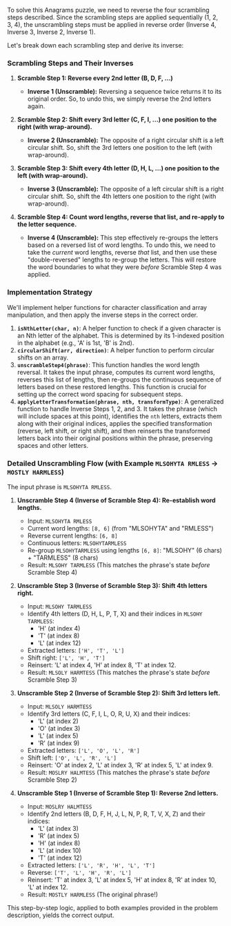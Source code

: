 To solve this Anagrams puzzle, we need to reverse the four scrambling steps described. Since the scrambling steps are applied sequentially (1, 2, 3, 4), the unscrambling steps must be applied in reverse order (Inverse 4, Inverse 3, Inverse 2, Inverse 1).

Let's break down each scrambling step and derive its inverse:

### Scrambling Steps and Their Inverses

1.  **Scramble Step 1: Reverse every 2nd letter (B, D, F, ...)**
    *   **Inverse 1 (Unscramble):** Reversing a sequence twice returns it to its original order. So, to undo this, we simply reverse the 2nd letters again.

2.  **Scramble Step 2: Shift every 3rd letter (C, F, I, ...) one position to the right (with wrap-around).**
    *   **Inverse 2 (Unscramble):** The opposite of a right circular shift is a left circular shift. So, shift the 3rd letters one position to the left (with wrap-around).

3.  **Scramble Step 3: Shift every 4th letter (D, H, L, ...) one position to the left (with wrap-around).**
    *   **Inverse 3 (Unscramble):** The opposite of a left circular shift is a right circular shift. So, shift the 4th letters one position to the right (with wrap-around).

4.  **Scramble Step 4: Count word lengths, reverse that list, and re-apply to the letter sequence.**
    *   **Inverse 4 (Unscramble):** This step effectively re-groups the letters based on a reversed list of word lengths. To undo this, we need to take the *current* word lengths, reverse *that* list, and then use these "double-reversed" lengths to re-group the letters. This will restore the word boundaries to what they were *before* Scramble Step 4 was applied.

### Implementation Strategy

We'll implement helper functions for character classification and array manipulation, and then apply the inverse steps in the correct order.

1.  **`isNthLetter(char, n)`**: A helper function to check if a given character is an Nth letter of the alphabet. This is determined by its 1-indexed position in the alphabet (e.g., 'A' is 1st, 'B' is 2nd).
2.  **`circularShift(arr, direction)`**: A helper function to perform circular shifts on an array.
3.  **`unscrambleStep4(phrase)`**: This function handles the word length reversal. It takes the input phrase, computes its current word lengths, reverses this list of lengths, then re-groups the continuous sequence of letters based on these restored lengths. This function is crucial for setting up the correct word spacing for subsequent steps.
4.  **`applyLetterTransformation(phrase, nth, transformType)`**: A generalized function to handle Inverse Steps 1, 2, and 3. It takes the phrase (which will include spaces at this point), identifies the `nth` letters, extracts them along with their original indices, applies the specified transformation (reverse, left shift, or right shift), and then reinserts the transformed letters back into their original positions within the phrase, preserving spaces and other letters.

### Detailed Unscrambling Flow (with Example `MLSOHYTA RMLESS` -> `MOSTLY HARMLESS`)

The input phrase is `MLSOHYTA RMLESS`.

1.  **Unscramble Step 4 (Inverse of Scramble Step 4): Re-establish word lengths.**
    *   Input: `MLSOHYTA RMLESS`
    *   Current word lengths: `[8, 6]` (from "MLSOHYTA" and "RMLESS")
    *   Reverse current lengths: `[6, 8]`
    *   Continuous letters: `MLSOHYTARMLESS`
    *   Re-group `MLSOHYTARMLESS` using lengths `[6, 8]`: "MLSOHY" (6 chars) + "TARMLESS" (8 chars)
    *   Result: `MLSOHY TARMLESS` (This matches the phrase's state *before* Scramble Step 4)

2.  **Unscramble Step 3 (Inverse of Scramble Step 3): Shift 4th letters right.**
    *   Input: `MLSOHY TARMLESS`
    *   Identify 4th letters (D, H, L, P, T, X) and their indices in `MLSOHY TARMLESS`:
        *   'H' (at index 4)
        *   'T' (at index 8)
        *   'L' (at index 12)
    *   Extracted letters: `['H', 'T', 'L']`
    *   Shift right: `['L', 'H', 'T']`
    *   Reinsert: 'L' at index 4, 'H' at index 8, 'T' at index 12.
    *   Result: `MLSOLY HARMTESS` (This matches the phrase's state *before* Scramble Step 3)

3.  **Unscramble Step 2 (Inverse of Scramble Step 2): Shift 3rd letters left.**
    *   Input: `MLSOLY HARMTESS`
    *   Identify 3rd letters (C, F, I, L, O, R, U, X) and their indices:
        *   'L' (at index 2)
        *   'O' (at index 3)
        *   'L' (at index 5)
        *   'R' (at index 9)
    *   Extracted letters: `['L', 'O', 'L', 'R']`
    *   Shift left: `['O', 'L', 'R', 'L']`
    *   Reinsert: 'O' at index 2, 'L' at index 3, 'R' at index 5, 'L' at index 9.
    *   Result: `MOSLRY HALMTESS` (This matches the phrase's state *before* Scramble Step 2)

4.  **Unscramble Step 1 (Inverse of Scramble Step 1): Reverse 2nd letters.**
    *   Input: `MOSLRY HALMTESS`
    *   Identify 2nd letters (B, D, F, H, J, L, N, P, R, T, V, X, Z) and their indices:
        *   'L' (at index 3)
        *   'R' (at index 5)
        *   'H' (at index 8)
        *   'L' (at index 10)
        *   'T' (at index 12)
    *   Extracted letters: `['L', 'R', 'H', 'L', 'T']`
    *   Reverse: `['T', 'L', 'H', 'R', 'L']`
    *   Reinsert: 'T' at index 3, 'L' at index 5, 'H' at index 8, 'R' at index 10, 'L' at index 12.
    *   Result: `MOSTLY HARMLESS` (The original phrase!)

This step-by-step logic, applied to both examples provided in the problem description, yields the correct output.